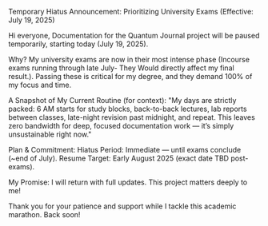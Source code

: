 Temporary Hiatus Announcement: Prioritizing University Exams
(Effective: July 19, 2025)

Hi everyone,
Documentation for the Quantum Journal project will be paused temporarily, starting today (July 19, 2025).

Why?
My university exams are now in their most intense phase (Incourse exams running through late July- They Would directly affect my final result.). Passing these is critical for my degree, and they demand 100% of my focus and time.

A Snapshot of My Current Routine (for context):
"My days are strictly packed: 6 AM starts for study blocks, back-to-back lectures, lab reports between classes, late-night revision past midnight, and repeat. This leaves zero bandwidth for deep, focused documentation work — it’s simply unsustainable right now."

Plan & Commitment:
Hiatus Period: Immediate — until exams conclude (~end of July).
Resume Target: Early August 2025 (exact date TBD post-exams).

My Promise: I will return with full updates. This project matters deeply to me!

Thank you for your patience and support while I tackle this academic marathon. Back soon!
